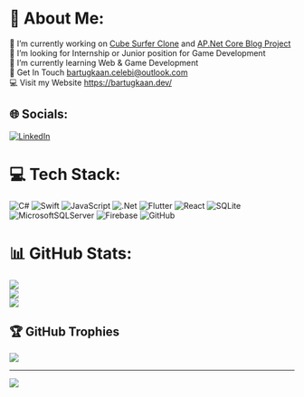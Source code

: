 # 💫 About Me:
🔭 I’m currently working on [Cube Surfer Clone](https://github.com/BartugKaan/Cube-Surfer-Clone) and [AP.Net Core Blog Project](https://github.com/BartugKaan/CoreBlogProject)<br>🤝 I’m looking for Internship or Junior position for Game Development<br>🌱 I’m currently learning Web & Game Development<br> 💬 Get In Touch bartugkaan.celebi@outlook.com<br> 💻 Visit my Website https://bartugkaan.dev/


## 🌐 Socials:
[![LinkedIn](https://img.shields.io/badge/LinkedIn-%230077B5.svg?logo=linkedin&logoColor=white)](https://linkedin.com/in/https://www.linkedin.com/in/bartugkaan/) 

# 💻 Tech Stack:
![C#](https://img.shields.io/badge/c%23-%23239120.svg?style=for-the-badge&logo=csharp&logoColor=white) ![Swift](https://img.shields.io/badge/swift-F54A2A?style=for-the-badge&logo=swift&logoColor=white) ![JavaScript](https://img.shields.io/badge/javascript-%23323330.svg?style=for-the-badge&logo=javascript&logoColor=%23F7DF1E) ![.Net](https://img.shields.io/badge/.NET-5C2D91?style=for-the-badge&logo=.net&logoColor=white) ![Flutter](https://img.shields.io/badge/Flutter-%2302569B.svg?style=for-the-badge&logo=Flutter&logoColor=white) ![React](https://img.shields.io/badge/react-%2320232a.svg?style=for-the-badge&logo=react&logoColor=%2361DAFB) ![SQLite](https://img.shields.io/badge/sqlite-%2307405e.svg?style=for-the-badge&logo=sqlite&logoColor=white) ![MicrosoftSQLServer](https://img.shields.io/badge/Microsoft%20SQL%20Server-CC2927?style=for-the-badge&logo=microsoft%20sql%20server&logoColor=white) ![Firebase](https://img.shields.io/badge/firebase-a08021?style=for-the-badge&logo=firebase&logoColor=ffcd34) ![GitHub](https://img.shields.io/badge/github-%23121011.svg?style=for-the-badge&logo=github&logoColor=white)
# 📊 GitHub Stats:
![](https://github-readme-stats.vercel.app/api?username=BartugKaan&theme=dark&hide_border=false&include_all_commits=true&count_private=false)<br/>
![](https://github-readme-streak-stats.herokuapp.com/?user=BartugKaan&theme=dark&hide_border=false)<br/>
![](https://github-readme-stats.vercel.app/api/top-langs/?username=BartugKaan&theme=dark&hide_border=false&include_all_commits=true&count_private=false&layout=compact)

## 🏆 GitHub Trophies
![](https://github-profile-trophy.vercel.app/?username=BartugKaan&theme=radical&no-frame=false&no-bg=true&margin-w=4)

---
[![](https://visitcount.itsvg.in/api?id=BartugKaan&icon=0&color=0)](https://visitcount.itsvg.in)
